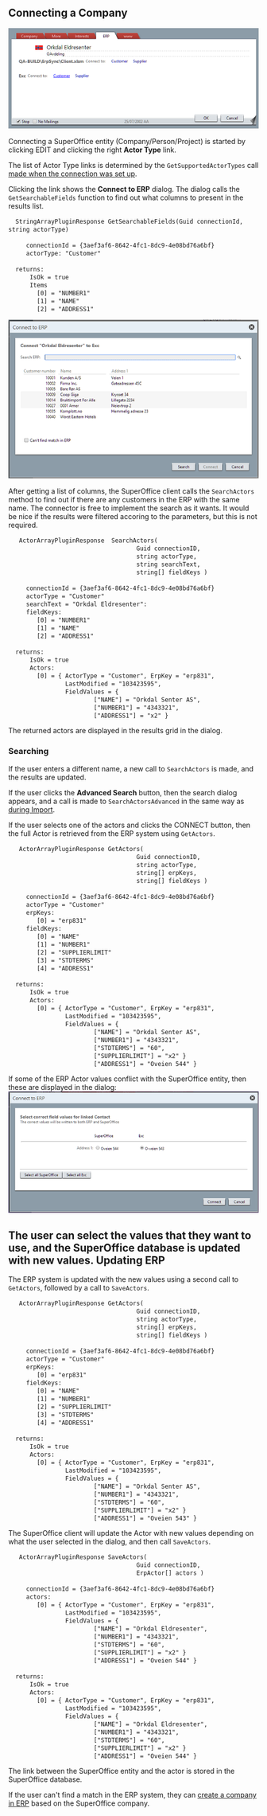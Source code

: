 <properties date="2016-05-10"
SortOrder="10"
/>

Connecting a Company
--------------------

![](connecting.png)

Connecting a SuperOffice entity (Company/Person/Project) is started by clicking EDIT and clicking the right **Actor Type** link.

The list of Actor Type links is determined by the `GetSupportedActorTypes` call [made when the connection was set up](Setting%20up%20Connector.htm).

Clicking the link shows the **Connect to ERP** dialog. The dialog calls the `GetSearchableFields` function to find out what columns to present in the results list.

```
  StringArrayPluginResponse GetSearchableFields(Guid connectionId,
string actorType)

     connectionId = {3aef3af6-8642-4fc1-8dc9-4e08bd76a6bf}
     actorType: "Customer"

  returns:
      IsOk = true
      Items
        [0] = "NUMBER1"
        [1] = "NAME"
        [2] = "ADDRESS1"
```

![](connect-search.png)

After getting a list of columns, the SuperOffice client calls the `SearchActors` method to find out if there are any customers in the ERP with the same name. The connector is free to implement the search as it wants. It would be nice if the results were filtered accoring to the parameters, but this is not required.

```
   ActorArrayPluginResponse  SearchActors(
                                    Guid connectionID, 
                                    string actorType, 
                                    string searchText, 
                                    string[] fieldKeys )

     connectionId = {3aef3af6-8642-4fc1-8dc9-4e08bd76a6bf}
     actorType = "Customer"
     searchText = "Orkdal Eldresenter":
     fieldKeys:
        [0] = "NUMBER1"
        [1] = "NAME"
        [2] = "ADDRESS1"

  returns:
      IsOk = true
      Actors:
        [0] = { ActorType = "Customer", ErpKey = "erp831",
                LastModified = "103423595", 
                FieldValues = { 
                        ["NAME"] = "Orkdal Senter AS",
                        ["NUMBER1"] = "4343321",
                        ["ADDRESS1"] = "x2" }
```

The returned actors are displayed in the results grid in the dialog.
### Searching

If the user enters a different name, a new call to `SearchActors` is made, and the results are updated.

If the user clicks the **Advanced Search** button, then the search dialog appears, and a call is made to `SearchActorsAdvanced` in the same way as [during Import](Importing.htm#search).

If the user selects one of the actors and clicks the CONNECT button, then the full Actor is retrieved from the ERP system using `GetActors`.

```
   ActorArrayPluginResponse GetActors(
                                    Guid connectionID, 
                                    string actorType, 
                                    string[] erpKeys, 
                                    string[] fieldKeys )

     connectionId = {3aef3af6-8642-4fc1-8dc9-4e08bd76a6bf}
     actorType = "Customer"
     erpKeys:
        [0] = "erp831"
     fieldKeys:
        [0] = "NAME"
        [1] = "NUMBER1"
        [2] = "SUPPLIERLIMIT"
        [3] = "STDTERMS"
        [4] = "ADDRESS1"

  returns:
      IsOk = true
      Actors:
        [0] = { ActorType = "Customer", ErpKey = "erp831",
                LastModified = "103423595", 
                FieldValues = { 
                        ["NAME"] = "Orkdal Senter AS",
                        ["NUMBER1"] = "4343321",
                        ["STDTERMS"] = "60",
                        ["SUPPLIERLIMIT"] = "x2" }
                        ["ADDRESS1"] = "Oveien 544" }
```

If some of the ERP Actor values conflict with the SuperOffice entity, then these are displayed in the dialog:
![](select-field-values.png)

The user can select the values that they want to use, and the SuperOffice database is updated with new values.
Updating ERP
------------

The ERP system is updated with the new values using a second call to `GetActors`, followed by a call to `SaveActors`.
```
   ActorArrayPluginResponse GetActors(
                                    Guid connectionID, 
                                    string actorType, 
                                    string[] erpKeys, 
                                    string[] fieldKeys )

     connectionId = {3aef3af6-8642-4fc1-8dc9-4e08bd76a6bf}
     actorType = "Customer"
     erpKeys:
        [0] = "erp831"
     fieldKeys:
        [0] = "NAME"
        [1] = "NUMBER1"
        [2] = "SUPPLIERLIMIT"
        [3] = "STDTERMS"
        [4] = "ADDRESS1"

  returns:
      IsOk = true
      Actors:
        [0] = { ActorType = "Customer", ErpKey = "erp831",
                LastModified = "103423595", 
                FieldValues = { 
                        ["NAME"] = "Orkdal Senter AS",
                        ["NUMBER1"] = "4343321",
                        ["STDTERMS"] = "60",
                        ["SUPPLIERLIMIT"] = "x2" }
                        ["ADDRESS1"] = "Oveien 543" }
```

The SuperOffice client will update the Actor with new values depending on what the user selected in the dialog, and then call `SaveActors`.
```
   ActorArrayPluginResponse SaveActors(
                                    Guid connectionID, 
                                    ErpActor[] actors )

     connectionId = {3aef3af6-8642-4fc1-8dc9-4e08bd76a6bf}
     actors:
        [0] = { ActorType = "Customer", ErpKey = "erp831",
                LastModified = "103423595", 
                FieldValues = { 
                        ["NAME"] = "Orkdal Eldresenter",
                        ["NUMBER1"] = "4343321",
                        ["STDTERMS"] = "60",
                        ["SUPPLIERLIMIT"] = "x2" }
                        ["ADDRESS1"] = "Oveien 544" }

  returns:
      IsOk = true
      Actors:
        [0] = { ActorType = "Customer", ErpKey = "erp831",
                LastModified = "103423595", 
                FieldValues = { 
                        ["NAME"] = "Orkdal Eldresenter",
                        ["NUMBER1"] = "4343321",
                        ["STDTERMS"] = "60",
                        ["SUPPLIERLIMIT"] = "x2" }
                        ["ADDRESS1"] = "Oveien 544" }
```

The link between the SuperOffice entity and the actor is stored in the SuperOffice database.

If the user can't find a match in the ERP system, they can [create a company in ERP](Creating%20a%20Company.htm) based on the SuperOffice company.
